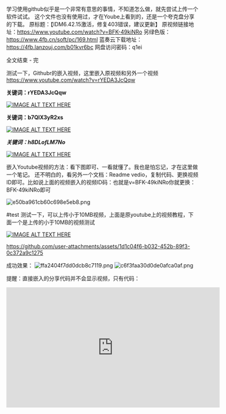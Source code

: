 
学习使用github似乎是一个非常有意思的事情，不知道怎么做，就先尝试上传一个软件试试。
这个文件也没有使用过，才在Yoube上看到的，还是一个夸克盘分享的下载。
原标题：【IDM6.42.15激活，修复403错误，建议更新】
原视频链接地址：https://www.youtube.com/watch?v=BFK-49kiNRo
另绿色版：https://www.4fb.cn/soft/pc/169.html
蓝奏云下载地址：
https://4fb.lanzouj.com/b01kvr6bc
网盘访问密码：q1ei

全文结束 - 完


测试一下，Githubr的嵌入视频，这里嵌入原视频和另外一个视频
https://www.youtube.com/watch?v=rYEDA3JcQqw

**关键词：rYEDA3JcQqw**

[![IMAGE ALT TEXT HERE](https://img.youtube.com/vi/rYEDA3JcQqw/0.jpg)](https://www.youtube.com/watch?v=rYEDA3JcQqw)

**关键词：b7QlX3yR2xs**

[![IMAGE ALT TEXT HERE](https://img.youtube.com/vi/b7QlX3yR2xs/0.jpg)](https://www.youtube.com/watch?v=b7QlX3yR2xs)

***关键词：h8DLofLM7No***

[![IMAGE ALT TEXT HERE](https://img.youtube.com/vi/h8DLofLM7No/0.jpg)](https://www.youtube.com/watch?v=h8DLofLM7No)




嵌入Youtube视频的方法：看下图即可、一看就懂了。我也是怕忘记，才在这里做一个笔记。
还不明白的，看另外一个文档：Readme vedio，复制代码、更换视频ID即可。比如说上面的视频嵌入的视频ID码：也就是v=BFK-49kiNRo你就更换：BFK-49kiNRo即可


![e50ba961cb60c698e5eb8.png](https://pic.gitme.us.kg/file/e50ba961cb60c698e5eb8.png)




#test
测试一下，可以上传小于10MB视频，上面是原youtube上的视频教程，下面一个是上传的小于10MB的视频测试



[![IMAGE ALT TEXT HERE](https://img.youtube.com/vi/nfWlot6h_JM/0.jpg)](https://www.youtube.com/watch?v=nfWlot6h_JM)


https://github.com/user-attachments/assets/1d1c04f6-b032-452b-89f3-0c372a9c1275

成功效果：
![ffa2404f7dd0dcb8c7119.png](https://pic.gitme.us.kg/file/ffa2404f7dd0dcb8c7119.png)
![c6f3faa30d0de0afca0af.png](https://pic.gitme.us.kg/file/c6f3faa30d0de0afca0af.png)

提醒：直接嵌入的分享代码并不会显示视频，只有代码：

<iframe width="560" height="315" src="https://www.youtube.com/embed/nfWlot6h_JM?si=R1NzvjRtLCMSb5zg" title="YouTube video player" frameborder="0" allow="accelerometer; autoplay; clipboard-write; encrypted-media; gyroscope; picture-in-picture; web-share" referrerpolicy="strict-origin-when-cross-origin" allowfullscreen></iframe>


